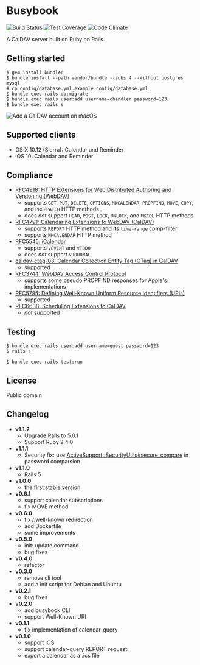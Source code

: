 Busybook
========
[![Build Status](https://travis-ci.org/seiyanuta/busybook.svg?branch=master)](https://travis-ci.org/seiyanuta/busybook)
[![Test Coverage](https://codeclimate.com/github/seiyanuta/busybook/badges/coverage.svg)](https://codeclimate.com/github/seiyanuta/busybook/coverage)
[![Code Climate](https://codeclimate.com/github/seiyanuta/busybook/badges/gpa.svg)](https://codeclimate.com/github/seiyanuta/busybook)

A CalDAV server built on Ruby on Rails.

## Getting started
```
$ gem install bundler
$ bundle install --path vendor/bundle --jobs 4 --without postgres mysql
# cp config/database.yml.example config/database.yml
$ bundle exec rails db:migrate
$ bundle exec rails user:add username=chandler password=123
$ bundle exec rails s
```

![Add a CalDAV account on macOS](https://raw.githubusercontent.com/seiyanuta/busybook/master/add-account-on-macos.png)

## Supported clients
- OS X 10.12 (Sierra): Calendar and Reminder
- iOS 10: Calendar and Reminder

## Compliance
- [RFC4918: HTTP Extensions for Web Distributed Authoring and Versioning (WebDAV)](http://tools.ietf.org/html/rfc4918)
  - supports `GET`, `PUT`, `DELETE`, `OPTIONS`, `MKCALENDAR`, `PROPFIND`, `MOVE`, `COPY`, and `PROPPATCH` HTTP methods
  - does *not* support `HEAD`, `POST`, `LOCK`, `UNLOCK`, and `MKCOL` HTTP methods
- [RFC4791: Calendaring Extensions to WebDAV (CalDAV)](http://tools.ietf.org/html/rfc4791)
  - supports `REPORT` HTTP method and its `time-range` comp-filter
  - supports `MKCALENDAR` HTTP method
- [RFC5545: iCalendar](http://tools.ietf.org/html/rfc5545)
  - supports `VEVENT` and `VTODO`
  - does *not* support `VJOURNAL`
- [caldav-ctag-03: Calendar Collection Entity Tag (CTag) in CalDAV](https://trac.calendarserver.org/browser/CalendarServer/trunk/doc/Extensions/caldav-ctag.txt)
  - supported
- [RFC3744: WebDAV Access Control Protocol](https://tools.ietf.org/html/rfc3744)
  - supports some pseudo PROPFIND responses for Apple's implementations
- [RFC5785: Defining Well-Known Uniform Resource Identifiers (URIs)](https://tools.ietf.org/html/rfc5785)
  - supported
- [RFC6638: Scheduling Extensions to CalDAV](http://tools.ietf.org/html/rfc6638)
  - *not* supported

## Testing

```
$ bundle exec rails user:add username=guest password=123
$ rails s
```

```
$ bundle exec rails test:run
```

## License
Public domain

## Changelog
- **v1.1.2**
  - Upgrade Rails to 5.0.1
  - Support Ruby 2.4.0
- **v1.1.1**
  - Security fix: use [ActiveSupport::SecurityUtils#secure_compare](http://api.rubyonrails.org/classes/ActiveSupport/SecurityUtils.html#method-c-secure_compare) in password comparsion
- **v1.1.0**
  - Rails 5
- **v1.0.0**
  - the first stable version
- **v0.6.1**
  - support calendar subscriptions
  - fix MOVE method
- **v0.6.0**
  - fix /.well-known redirection
  - add Dockerfile
  - some improvements
- **v0.5.0**
  - init: update command
  - bug fixes
- **v0.4.0**
  - refactor
- **v0.3.0**
  - remove cli tool
  - add a init script for Debian and Ubuntu
- **v0.2.1**
  - bug fixes
- **v0.2.0**
  - add busybook CLI
  - support Well-Known URI
- **v0.1.1**
  - fix implementation of calendar-query
- **v0.1.0**
  - support iOS
  - support calendar-query REPORT request
  - export a calendar as a .ics file
